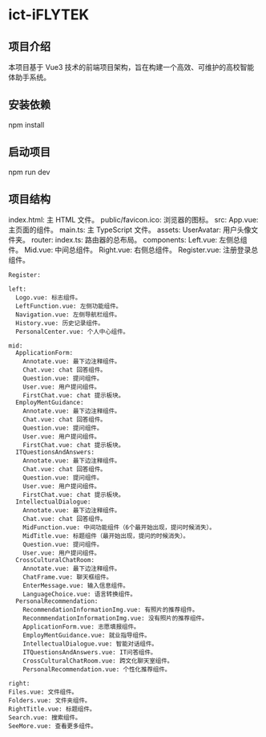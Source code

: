 # ict-iFLYTEK

## 项目介绍

本项目基于 Vue3 技术的前端项目架构，旨在构建一个高效、可维护的高校智能体助手系统。

## 安装依赖

npm install

## 启动项目

npm run dev

## 项目结构

index.html: 主 HTML 文件。
public/favicon.ico: 浏览器的图标。
src:
App.vue: 主页面的组件。
main.ts: 主 TypeScript 文件。
assets:
UserAvatar: 用户头像文件夹。
router:
index.ts: 路由器的总布局。
components:
Left.vue: 左侧总组件。
Mid.vue: 中间总组件。
Right.vue: 右侧总组件。
Register.vue: 注册登录总组件。

    Register:

    left:
      Logo.vue: 标志组件。
      LeftFunction.vue: 左侧功能组件。
      Navigation.vue: 左侧导航栏组件。
      History.vue: 历史记录组件。
      PersonalCenter.vue: 个人中心组件。

    mid:
      ApplicationForm:
        Annotate.vue: 最下边注释组件。
        Chat.vue: chat 回答组件。
        Question.vue: 提问组件。
        User.vue: 用户提问组件。
        FirstChat.vue: chat 提示板块。
      EmployMentGuidance:
        Annotate.vue: 最下边注释组件。
        Chat.vue: chat 回答组件。
        Question.vue: 提问组件。
        User.vue: 用户提问组件。
        FirstChat.vue: chat 提示板块。
      ITQuestionsAndAnswers:
        Annotate.vue: 最下边注释组件。
        Chat.vue: chat 回答组件。
        Question.vue: 提问组件。
        User.vue: 用户提问组件。
        FirstChat.vue: chat 提示板块。
      IntellectualDialogue:
        Annotate.vue: 最下边注释组件。
        Chat.vue: chat 回答组件。
        MidFunction.vue: 中间功能组件（6个最开始出现，提问时候消失）。
        MidTitle.vue: 标题组件（最开始出现，提问的时候消失）。
        Question.vue: 提问组件。
        User.vue: 用户提问组件。
      CrossCulturalChatRoom:
        Annotate.vue: 最下边注释组件。
        ChatFrame.vue: 聊天框组件。
        EnterMessage.vue: 输入信息组件。
        LanguageChoice.vue: 语言转换组件。
      PersonalRecommendation:
        RecommendationInformationImg.vue: 有照片的推荐组件。
        ReconmmendationInformationImg.vue: 没有照片的推荐组件。
        ApplicationForm.vue: 志愿填报组件。
        EmployMentGuidance.vue: 就业指导组件。
        IntellectualDialogue.vue: 智能对话组件。
        ITQuestionsAndAnswers.vue: IT问答组件。
        CrossCulturalChatRoom.vue: 跨文化聊天室组件。
        PersonalRecommendation.vue: 个性化推荐组件。

    right:
    Files.vue: 文件组件。
    Folders.vue: 文件夹组件。
    RightTitle.vue: 标题组件。
    Search.vue: 搜索组件。
    SeeMore.vue: 查看更多组件。
